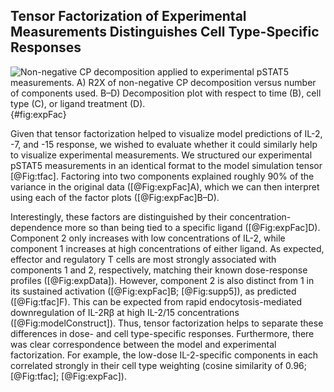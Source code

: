 ## Tensor Factorization of Experimental Measurements Distinguishes Cell Type-Specific Responses

![**Non-negative CP decomposition applied to experimental pSTAT5 measurements.** A) R2X of non-negative CP decomposition versus number of components used. B–D) Decomposition plot with respect to time (B), cell type (C), or ligand treatment (D).](./Figures/figure5.svg){#fig:expFac}

Given that tensor factorization helped to visualize model predictions of IL-2, -7, and -15 response, we wished to evaluate whether it could similarly help to visualize experimental measurements. We structured our experimental pSTAT5 measurements in an identical format to the model simulation tensor [@Fig:tfac]. Factoring into two components explained roughly 90% of the variance in the original data ([@Fig:expFac]A), which we can then interpret using each of the factor plots ([@Fig:expFac]B–D).

Interestingly, these factors are distinguished by their concentration-dependence more so than being tied to a specific ligand ([@Fig:expFac]D). Component 2 only increases with low concentrations of IL-2, while component 1 increases at high concentrations of either ligand. As expected, effector and regulatory T cells are most strongly associated with components 1 and 2, respectively, matching their known dose-response profiles ([@Fig:expData]). However, component 2 is also distinct from 1 in its sustained activation ([@Fig:expFac]B; [@Fig:supp5]), as predicted ([@Fig:tfac]F). This can be expected from rapid endocytosis-mediated downregulation of IL-2Rβ at high IL-2/15 concentrations ([@Fig:modelConstruct]). Thus, tensor factorization helps to separate these differences in dose- and cell type-specific responses. Furthermore, there was clear correspondence between the model and experimental factorization. For example, the low-dose IL-2-specific components in each correlated strongly in their cell type weighting (cosine similarity of 0.96; [@Fig:tfac]; [@Fig:expFac]). 
